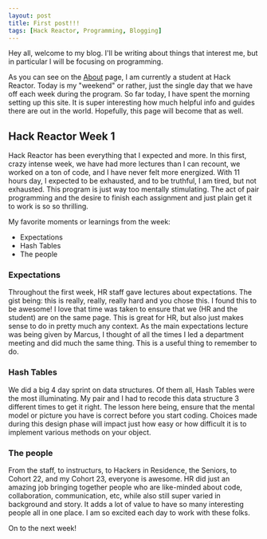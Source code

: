 ```yaml
---
layout: post
title: First post!!!
tags: [Hack Reactor, Programming, Blogging]
---
```


Hey all, welcome to my blog.  I'll be writing about things that interest me, but in particular I will be focusing on programming.

As you can see on the [About](http://www.zdlopez.com/about) page, I am currently a student at Hack Reactor.  Today is my "weekend" or rather, just the single day that we have off each week during the program.  So far today, I have spent the morning setting up this site.  It is super interesting how much helpful info and guides there are out in the world.  Hopefully, this page will become that as well.

## Hack Reactor Week 1

Hack Reactor has been everything that I expected and more.  In this first, crazy intense week, we have had more lectures than I can recount, we worked on a ton of code, and I have never felt more energized.  With 11 hours day, I expected to be exhausted, and to be truthful, I am tired, but not exhausted.  This program is just way too mentally stimulating.  The act of pair programming and the desire to finish each assignment and just plain get it to work is so so thrilling.  

My favorite moments or learnings from the week:

* Expectations 
* Hash Tables
* The people

### Expectations

Throughout the first week, HR staff gave lectures about expectations.  The gist being:  this is really, really, really hard and you chose this.  I found this to be awesome!  I love that time was taken to ensure that we (HR and the student) are on the same page.  This is great for HR, but also just makes sense to do in pretty much any context.  As the main expectations lecture was being given by Marcus, I thought of all the times I led a department meeting and did much the same thing.  This is a useful thing to remember to do.

### Hash Tables

We did a big 4 day sprint on data structures.  Of them all, Hash Tables were the most illuminating.  My pair and I had to recode this data structure 3 different times to get it right.  The lesson here being, ensure that the mental model or picture you have is correct before you start coding.  Choices made during this design phase will impact just how easy or how difficult it is to implement various methods on your object.  

### The people

From the staff, to instructurs, to Hackers in Residence, the Seniors, to Cohort 22, and my Cohort 23, everyone is awesome.  HR did just an amazing job bringing together people who are like-minded about code, collaboration, communication, etc, while also still super varied in background and story.  It adds a lot of value to have so many interesting people all in one place.  I am so excited each day to work with these folks.

On to the next week!
